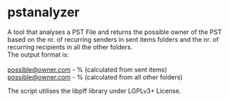 # pstanalyzer

A tool that analyses a PST File and returns the possible owner of the PST based on the nr. of recurring senders in sent items folders and the nr. of recurring recipients in all the other folders.<br>
The output format is:<br>
<br> possible@owner.com - % (calculated from sent items)
<br> possible@owner.com - % (calculated from all other folders)
 
 
The script utilises the libpff library under LGPLv3+ License.
